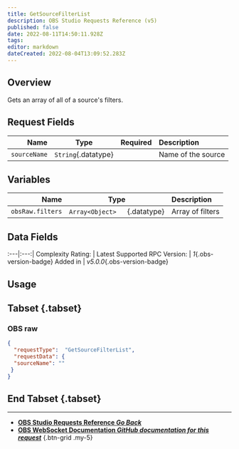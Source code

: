 ```yaml
---
title: GetSourceFilterList
description: OBS Studio Requests Reference (v5)
published: false
date: 2022-08-11T14:50:11.928Z
tags: 
editor: markdown
dateCreated: 2022-08-04T13:09:52.283Z
---
```


## Overview
Gets an array of all of a source's filters.

## Request Fields
Name | Type | Required| Description |
----:|:----:|:-------:|:------------|
`sourceName` | `String`{.datatype} | <i class="mdi mdi-check-bold"></i> | Name of the source	

## Variables
Name | Type | Description | 
----:|:---------:|:------------|
`obsRaw.filters` | `Array<Object>	`{.datatype} | Array of filters

## Data Fields
:---|:---:|
Complexity Rating: | <span class="stars stars--2"></span>
Latest Supported RPC Version: | *1*{.obs-version-badge}
Added in | *v5.0.0*{.obs-version-badge}

## Usage
## Tabset {.tabset}
### OBS raw
```json
{
  "requestType":  "GetSourceFilterList",
  "requestData": {
  "sourceName": ""
 }
}
```
## End Tabset {.tabset}

---

- [<i class="mdi mdi-chevron-left"></i>**OBS Studio Requests Reference *Go Back***](/en/Broadcasters/OBS/Requests)
- [<i class="mdi mdi-github"></i> **OBS WebSocket Documentation *GitHub documentation for this request***](https://github.com/obsproject/obs-websocket/blob/master/docs/generated/protocol.md#getsourcefilterlist)
{.btn-grid .my-5}